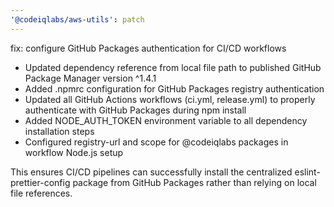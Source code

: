 ```yaml
---
'@codeiqlabs/aws-utils': patch
---
```


fix: configure GitHub Packages authentication for CI/CD workflows

- Updated dependency reference from local file path to published GitHub Package Manager version
  ^1.4.1
- Added .npmrc configuration for GitHub Packages registry authentication
- Updated all GitHub Actions workflows (ci.yml, release.yml) to properly authenticate with GitHub
  Packages during npm install
- Added NODE_AUTH_TOKEN environment variable to all dependency installation steps
- Configured registry-url and scope for @codeiqlabs packages in workflow Node.js setup

This ensures CI/CD pipelines can successfully install the centralized eslint-prettier-config package
from GitHub Packages rather than relying on local file references.
